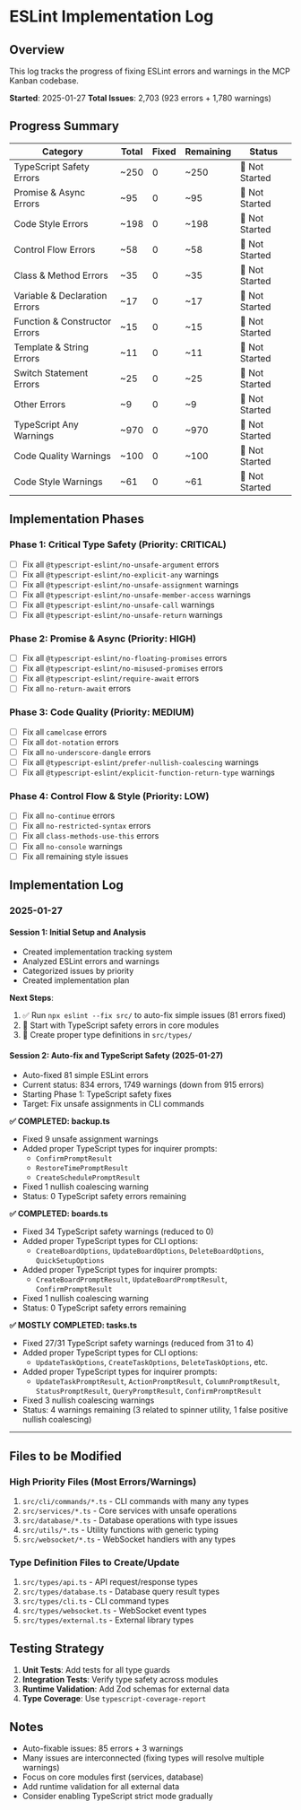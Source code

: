 # ESLint Implementation Log

## Overview
This log tracks the progress of fixing ESLint errors and warnings in the MCP Kanban codebase.

**Started**: 2025-01-27
**Total Issues**: 2,703 (923 errors + 1,780 warnings)

## Progress Summary

| Category | Total | Fixed | Remaining | Status |
|----------|-------|-------|-----------|---------|
| TypeScript Safety Errors | ~250 | 0 | ~250 | 🔴 Not Started |
| Promise & Async Errors | ~95 | 0 | ~95 | 🔴 Not Started |
| Code Style Errors | ~198 | 0 | ~198 | 🔴 Not Started |
| Control Flow Errors | ~58 | 0 | ~58 | 🔴 Not Started |
| Class & Method Errors | ~35 | 0 | ~35 | 🔴 Not Started |
| Variable & Declaration Errors | ~17 | 0 | ~17 | 🔴 Not Started |
| Function & Constructor Errors | ~15 | 0 | ~15 | 🔴 Not Started |
| Template & String Errors | ~11 | 0 | ~11 | 🔴 Not Started |
| Switch Statement Errors | ~25 | 0 | ~25 | 🔴 Not Started |
| Other Errors | ~9 | 0 | ~9 | 🔴 Not Started |
| TypeScript Any Warnings | ~970 | 0 | ~970 | 🔴 Not Started |
| Code Quality Warnings | ~100 | 0 | ~100 | 🔴 Not Started |
| Code Style Warnings | ~61 | 0 | ~61 | 🔴 Not Started |

## Implementation Phases

### Phase 1: Critical Type Safety (Priority: CRITICAL)
- [ ] Fix all `@typescript-eslint/no-unsafe-argument` errors
- [ ] Fix all `@typescript-eslint/no-explicit-any` warnings
- [ ] Fix all `@typescript-eslint/no-unsafe-assignment` warnings
- [ ] Fix all `@typescript-eslint/no-unsafe-member-access` warnings
- [ ] Fix all `@typescript-eslint/no-unsafe-call` warnings
- [ ] Fix all `@typescript-eslint/no-unsafe-return` warnings

### Phase 2: Promise & Async (Priority: HIGH)
- [ ] Fix all `@typescript-eslint/no-floating-promises` errors
- [ ] Fix all `@typescript-eslint/no-misused-promises` errors
- [ ] Fix all `@typescript-eslint/require-await` errors
- [ ] Fix all `no-return-await` errors

### Phase 3: Code Quality (Priority: MEDIUM)
- [ ] Fix all `camelcase` errors
- [ ] Fix all `dot-notation` errors
- [ ] Fix all `no-underscore-dangle` errors
- [ ] Fix all `@typescript-eslint/prefer-nullish-coalescing` warnings
- [ ] Fix all `@typescript-eslint/explicit-function-return-type` warnings

### Phase 4: Control Flow & Style (Priority: LOW)
- [ ] Fix all `no-continue` errors
- [ ] Fix all `no-restricted-syntax` errors
- [ ] Fix all `class-methods-use-this` errors
- [ ] Fix all `no-console` warnings
- [ ] Fix all remaining style issues

## Implementation Log

### 2025-01-27

#### Session 1: Initial Setup and Analysis
- Created implementation tracking system
- Analyzed ESLint errors and warnings
- Categorized issues by priority
- Created implementation plan

**Next Steps**:
1. ✅ Run `npx eslint --fix src/` to auto-fix simple issues (81 errors fixed)
2. 🔄 Start with TypeScript safety errors in core modules
3. 🔄 Create proper type definitions in `src/types/`

#### Session 2: Auto-fix and TypeScript Safety (2025-01-27)
- Auto-fixed 81 simple ESLint errors
- Current status: 834 errors, 1749 warnings (down from 915 errors)
- Starting Phase 1: TypeScript safety fixes
- Target: Fix unsafe assignments in CLI commands

**✅ COMPLETED: backup.ts**
- Fixed 9 unsafe assignment warnings
- Added proper TypeScript types for inquirer prompts:
  - `ConfirmPromptResult` 
  - `RestoreTimePromptResult`
  - `CreateSchedulePromptResult`
- Fixed 1 nullish coalescing warning
- Status: 0 TypeScript safety errors remaining

**✅ COMPLETED: boards.ts**
- Fixed 34 TypeScript safety warnings (reduced to 0)
- Added proper TypeScript types for CLI options:
  - `CreateBoardOptions`, `UpdateBoardOptions`, `DeleteBoardOptions`, `QuickSetupOptions`
- Added proper TypeScript types for inquirer prompts:
  - `CreateBoardPromptResult`, `UpdateBoardPromptResult`, `ConfirmPromptResult`
- Fixed 1 nullish coalescing warning
- Status: 0 TypeScript safety errors remaining

**✅ MOSTLY COMPLETED: tasks.ts**
- Fixed 27/31 TypeScript safety warnings (reduced from 31 to 4)
- Added proper TypeScript types for CLI options:
  - `UpdateTaskOptions`, `CreateTaskOptions`, `DeleteTaskOptions`, etc.
- Added proper TypeScript types for inquirer prompts:
  - `UpdateTaskPromptResult`, `ActionPromptResult`, `ColumnPromptResult`, `StatusPromptResult`, `QueryPromptResult`, `ConfirmPromptResult`
- Fixed 3 nullish coalescing warnings
- Status: 4 warnings remaining (3 related to spinner utility, 1 false positive nullish coalescing)

---

## Files to be Modified

### High Priority Files (Most Errors/Warnings)
1. `src/cli/commands/*.ts` - CLI commands with many any types
2. `src/services/*.ts` - Core services with unsafe operations
3. `src/database/*.ts` - Database operations with type issues
4. `src/utils/*.ts` - Utility functions with generic typing
5. `src/websocket/*.ts` - WebSocket handlers with any types

### Type Definition Files to Create/Update
1. `src/types/api.ts` - API request/response types
2. `src/types/database.ts` - Database query result types
3. `src/types/cli.ts` - CLI command types
4. `src/types/websocket.ts` - WebSocket event types
5. `src/types/external.ts` - External library types

## Testing Strategy

1. **Unit Tests**: Add tests for all type guards
2. **Integration Tests**: Verify type safety across modules
3. **Runtime Validation**: Add Zod schemas for external data
4. **Type Coverage**: Use `typescript-coverage-report`

## Notes

- Auto-fixable issues: 85 errors + 3 warnings
- Many issues are interconnected (fixing types will resolve multiple warnings)
- Focus on core modules first (services, database)
- Add runtime validation for all external data
- Consider enabling TypeScript strict mode gradually